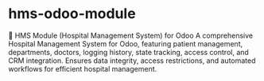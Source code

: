 # hms-odoo-module
🚀 HMS Module (Hospital Management System) for Odoo A comprehensive Hospital Management System for Odoo, featuring patient management, departments, doctors, logging history, state tracking, access control, and CRM integration. Ensures data integrity, access restrictions, and automated workflows for efficient hospital management.

